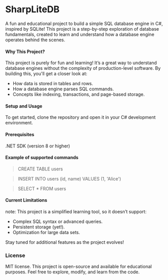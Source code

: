 # SharpLiteDB

A fun and educational project to build a simple SQL database engine in C#, inspired by SQLite! This project is a step-by-step exploration of database fundamentals, created to learn and understand how a database engine operates behind the scenes.


#### Why This Project?
This project is purely for fun and learning! It’s a great way to understand database engines without the complexity of production-level software. By building this, you'll get a closer look at:
- How data is stored in tables and rows.
- How a database engine parses SQL commands.
- Concepts like indexing, transactions, and page-based storage.


#### Setup and Usage
To get started, clone the repository and open it in your C# development environment.

#### Prerequisites
.NET SDK (version 8 or higher)


#### Example of supported commands

> CREATE TABLE users

> INSERT INTO users (id, name) VALUES (1, 'Alice')

> SELECT * FROM users


#### Current Limitations

note: This project is a simplified learning tool, so it doesn’t support:
- Complex SQL syntax or advanced queries.
- Persistent storage (yet!).
- Optimization for large data sets.


Stay tuned for additional features as the project evolves!

### License
MIT license.
This project is open-source and available for educational purposes. Feel free to explore, modify, and learn from the code.